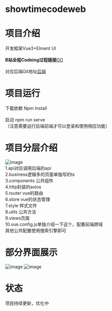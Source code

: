 # showtimecodeweb
# 项目介绍
开发框架Vue3+Elment UI <br/>
<br/>
<b>B站全程Codeing过程链接</b><a href="https://www.bilibili.com/video/BV1ib4y1e7Yd?spm_id_from=333.999.0.0">GO </a> <br/>
<br/>
对应后端Git地址<a href="https://github.com/FuGuangzhi1/ShowTimeCodeCSharpWebapi">后端</a> <br/>

# 项目运行
下载依赖 Npm Install<br/>
<br/>
启动  npm run serve<br/>
（注意需要运行后端前端才可以登录和使用相应功能）<br/>
# 项目分层介绍
![image](https://user-images.githubusercontent.com/87634542/160980090-54701581-9aa1-40b8-ad3f-36af7bbf5404.png) <br/>
1.api对应调用后端的api <br/>
2.business逻辑多的页面单独写的ts <br/>
3.components 公共组件 <br/>
4.http封装的axios <br/>
5.router vue的路由 <br/>
6.store vue的状态管理 <br/>
7.style 样式文件 <br/>
8.utils 公共方法 <br/>
9.views页面 <br/>
10.vue.config.js单独介绍一下这个，配置前端跨域 <br/>
其他公共配置使用搜索引擎即可
# 部分界面展示
![image](https://user-images.githubusercontent.com/87634542/160979933-2228e32c-77ed-4489-8a75-2c4c5687f518.png)
![image](https://user-images.githubusercontent.com/87634542/160980026-9f6a4bbe-e785-4939-bf7a-a71705915cd7.png)
# 状态
项目持续更新，优化中
